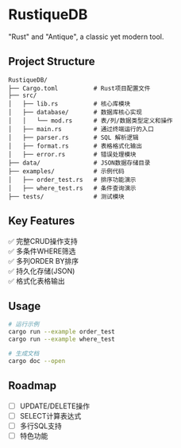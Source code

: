 # RustiqueDB
"Rust" and "Antique", a classic yet modern tool.

## Project Structure
```
RustiqueDB/
├── Cargo.toml          # Rust项目配置文件
├── src/
│   ├── lib.rs          # 核心库模块
│   ├── database/       # 数据库核心实现
│   │   └── mod.rs      # 表/列/数据类型定义和操作
│   ├── main.rs         # 通过终端运行的入口
│   ├── parser.rs       # SQL 解析逻辑
│   ├── format.rs       # 表格格式化输出
│   ├── error.rs        # 错误处理模块
├── data/               # JSON数据存储目录
├── examples/           # 示例代码
│   ├── order_test.rs   # 排序功能演示
│   ├── where_test.rs   # 条件查询演示
├── tests/              # 测试模块
```

## Key Features
✅ 完整CRUD操作支持  
✅ 多条件WHERE筛选  
✅ 多列ORDER BY排序  
✅ 持久化存储(JSON)  
✅ 格式化表格输出  

## Usage
```bash
# 运行示例
cargo run --example order_test
cargo run --example where_test

# 生成文档
cargo doc --open
```

## Roadmap
- [ ] UPDATE/DELETE操作
- [ ] SELECT计算表达式
- [ ] 多行SQL支持
- [ ] 特色功能

